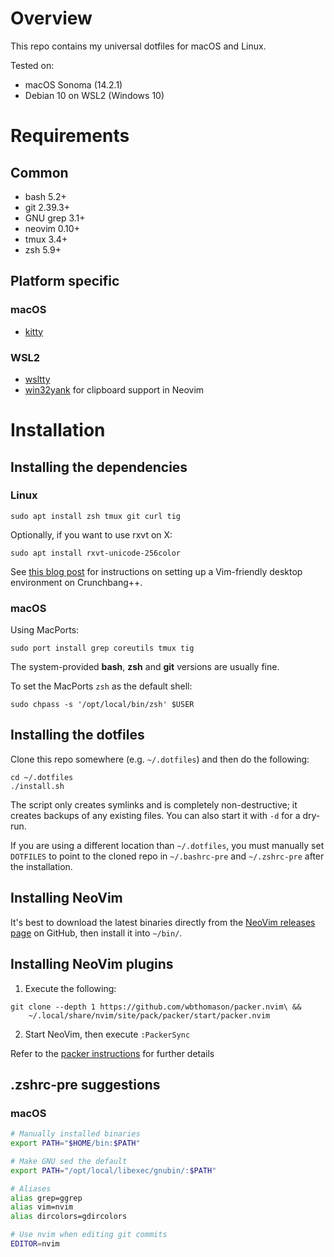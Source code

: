 # Overview

This repo contains my universal dotfiles for macOS and Linux.

Tested on:

* macOS Sonoma (14.2.1)
* Debian 10 on WSL2 (Windows 10)


# Requirements

## Common

- bash 5.2+
- git 2.39.3+
- GNU grep 3.1+
- neovim 0.10+
- tmux 3.4+
- zsh 5.9+

## Platform specific

### macOS

- [kitty](https://sw.kovidgoyal.net/kitty/)

### WSL2

- [wsltty](https://github.com/mintty/wsltty)
- [win32yank](https://github.com/equalsraf/win32yank) for clipboard
support in Neovim


# Installation

## Installing the dependencies

### Linux

    sudo apt install zsh tmux git curl tig

Optionally, if you want to use rxvt on X:

    sudo apt install rxvt-unicode-256color

See [this blog post](https://blog.johnnovak.net/2016/11/13/a-minimalist-openbox-desktop-for-vim-freaks/)
for instructions on setting up a Vim-friendly desktop environment on
Crunchbang++.


### macOS

Using MacPorts:

    sudo port install grep coreutils tmux tig

The system-provided **bash**, **zsh** and **git** versions are usually fine.

To set the MacPorts `zsh` as the default shell:

    sudo chpass -s '/opt/local/bin/zsh' $USER


## Installing the dotfiles

Clone this repo somewhere (e.g. `~/.dotfiles`) and then do the following:

```
cd ~/.dotfiles
./install.sh
```

The script only creates symlinks and is completely non-destructive; it creates
backups of any existing files. You can also start it with `-d` for a dry-run.

If you are using a different location than `~/.dotfiles`, you must manually
set `DOTFILES` to point to the cloned repo in `~/.bashrc-pre` and
`~/.zshrc-pre` after the installation.


## Installing NeoVim

It's best to download the latest binaries directly from the [NeoVim releases
page](https://github.com/neovim/neovim/releases) on GitHub, then install it
into `~/bin/`.


## Installing NeoVim plugins

1. Execute the following:

```
git clone --depth 1 https://github.com/wbthomason/packer.nvim\ &&
    ~/.local/share/nvim/site/pack/packer/start/packer.nvim
```

2. Start NeoVim, then execute `:PackerSync`

Refer to the [packer instructions](https://github.com/wbthomason/packer.nvim)
for further details


## .zshrc-pre suggestions

### macOS

```zsh
# Manually installed binaries
export PATH="$HOME/bin:$PATH"

# Make GNU sed the default
export PATH="/opt/local/libexec/gnubin/:$PATH"

# Aliases
alias grep=ggrep
alias vim=nvim
alias dircolors=gdircolors

# Use nvim when editing git commits
EDITOR=nvim
```
